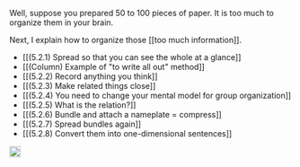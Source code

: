 
Well, suppose you prepared 50 to 100 pieces of paper. It is too much to organize them in your brain.

Next, I explain how to organize those [[too much information]].

- [[(5.2.1) Spread so that you can see the whole at a glance]]
- [[(Column) Example of "to write all out" method]]
- [[(5.2.2) Record anything you think]]
- [[(5.2.3) Make related things close]]
- [[(5.2.4) You need to change your mental model for group organization]]
- [[(5.2.5) What is the relation?]]
- [[(5.2.6) Bundle and attach a nameplate = compress]]
- [[(5.2.7) Spread bundles again]]
- [[(5.2.8) Convert them into one-dimensional sentences]]


<img src='https://scrapbox.io/api/pages/nishio/en/icon' alt='en.icon' height="19.5"/>